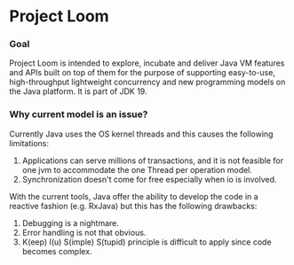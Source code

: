 # Project Loom

### Goal

Project Loom is intended to explore, incubate and deliver Java VM features and APIs built on top of them for the purpose of supporting easy-to-use, high-throughput lightweight concurrency and new programming models on the Java platform. 
It is part of JDK 19.

### Why current model is an issue?

Currently Java uses the OS kernel threads and this causes the following limitations:
1. Applications can serve millions of transactions, and it is not feasible for one jvm to accommodate the one Thread per operation model.
2. Synchronization doesn't come for free especially when io is involved.

With the current tools, Java offer the ability to develop the code in a reactive fashion (e.g. RxJava) but this has the following drawbacks:
1. Debugging is a nightmare.
2. Error handling is not that obvious.
3. K(eep) I(u) S(imple) S(tupid) principle is difficult to apply since code becomes complex.

